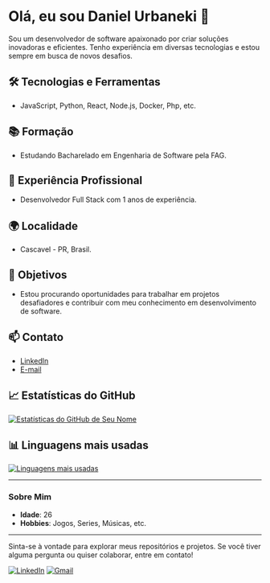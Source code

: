 # Olá, eu sou Daniel Urbaneki 👋

Sou um desenvolvedor de software apaixonado por criar soluções inovadoras e eficientes. Tenho experiência em diversas tecnologias e estou sempre em busca de novos desafios.

## 🛠 Tecnologias e Ferramentas
- JavaScript, Python, React, Node.js, Docker, Php, etc.

## 📚 Formação
- Estudando Bacharelado em Engenharia de Software pela FAG.

## 💼 Experiência Profissional
- Desenvolvedor Full Stack com 1 anos de experiência.

## 🌍 Localidade
- Cascavel - PR, Brasil.

## 🎯 Objetivos
- Estou procurando oportunidades para trabalhar em projetos desafiadores e contribuir com meu conhecimento em desenvolvimento de software.

## 📫 Contato
- [LinkedIn]([https://www.linkedin.com/in/seu-linkedin](https://www.linkedin.com/in/daniel-urbaneki/))
- [E-mail](mailto:daniel_urba@hotmail.com)

## 📈 Estatísticas do GitHub
[![Estatísticas do GitHub de Seu Nome](https://github-readme-stats.vercel.app/api?username=danielurba&show_icons=true&theme=radical)](https://github.com/danielurba)

## 📊 Linguagens mais usadas
[![Linguagens mais usadas](https://github-readme-stats.vercel.app/api/top-langs/?username=danielurba&layout=compact&theme=radical)](https://github.com/danielurba)

---

### Sobre Mim
- **Idade**: 26
- **Hobbies**: Jogos, Series, Músicas, etc.

---

Sinta-se à vontade para explorar meus repositórios e projetos. Se você tiver alguma pergunta ou quiser colaborar, entre em contato!

[![LinkedIn](https://img.shields.io/badge/LinkedIn-000?style=for-the-badge&logo=linkedin&logoColor=0E76A8)](https://www.linkedin.com/in/daniel-urbaneki)
[![Gmail](https://img.shields.io/badge/Email-000?style=for-the-badge&logo=gmail&logoColor=EA4335)](mailto:daniel_urba@hotmail.com)

